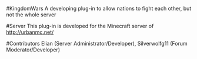 #KingdomWars
A developing plug-in to allow nations to fight each other, but not the whole server

#Server
This plug-in is developed for the Minecraft server of http://urbanmc.net/

#Contributors
Elian (Server Administrator/Developer), Silverwolfg11 (Forum Moderator/Developer)
